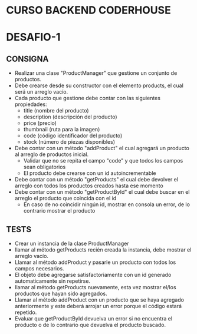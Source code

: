 #                                                              CURSO BACKEND CODERHOUSE
# DESAFIO-1 

## CONSIGNA
- Realizar una clase "ProductManager" que gestione un conjunto de productos.
- Debe crearse desde su constructor con el elemento products, el cual será un arreglo vacío.
- Cada producto que gestione debe contar con las siguientes propiedades:
    * title (nombre del producto)
    * description (descripción del producto)
    * price (precio)
    * thumbnail (ruta para la imagen)
    * code (código identificador del producto)
    * stock (número de piezas disponibles)
- Debe contar con un método "addProduct" el cual agregará un producto al arreglo de productos inicial.
    * Validar que no se repita el campo "code" y que todos los campos sean obligatorios
    * El producto debe crearse con un id autoincrementable
- Debe contar con un método "getProducts" el cual debe devolver el arreglo con todos los productos creados hasta ese momento
- Debe contar con un método "getProductById" el cual debe buscar en el arreglo el producto que coincida con el id
    * En caso de no coincidir ningún id, mostrar en consola un error, de lo contrario mostrar el producto

## TESTS
- Crear un instancia de la clase ProductManager
- llamar al método getProducts recién creada la instancia, debe mostrar el arreglo vacío.
- Llamar al método addProduct y pasarle un producto con todos los campos necesarios.
- El objeto debe agregarse satisfactoriamente con un id generado automaticamente sin repetirse.
- llamar al método getProducts nuevamente, esta vez mostrar el/los productos que hayan sido agregados.
- Llamar al método addProduct con un producto que se haya agregado anteriormente y este deberá arrojar un error porque el código estará repetido.
- Evaluar que getProductById devuelva un error si no encuentra el producto o de lo contrario que devuelva el producto buscado.

